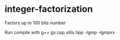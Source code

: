 integer-factorization
=====================

Factors up to 100 bits number

Run compile with g++ gs.cpp utils.hpp -lgmp -lgmpxx